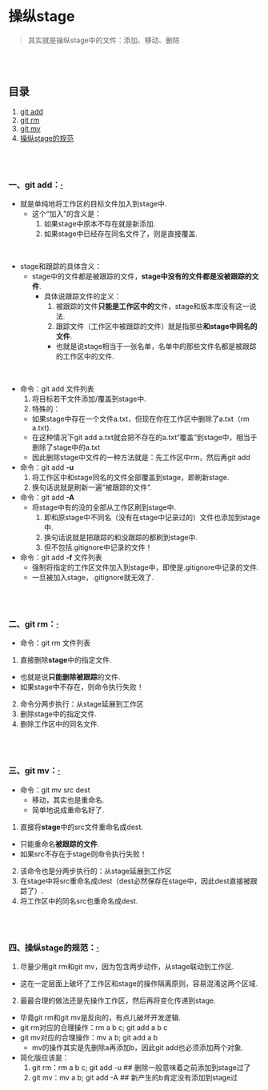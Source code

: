 # 操纵stage
> 其实就是操纵stage中的文件：添加、移动、删除

<br><br>

## 目录
1. [git add](#一git-add)
2. [git rm](#二git-rm)
3. [git mv](#三git-mv)
4. [操纵stage的规范](#四操纵stage的规范)

<br><br>

### 一、git add：[·](#目录)

- 就是单纯地将工作区的目标文件加入到stage中.
  - 这个“加入”的含义是：
    1. 如果stage中原本不存在就是新添加.
    2. 如果stage中已经存在同名文件了，则是直接覆盖.

<br>

- stage和跟踪的具体含义：
  - stage中的文件都是被跟踪的文件，**stage中没有的文件都是没被跟踪的文件**.
    - 具体说跟踪文件的定义：
      1. 被跟踪的文件**只能是工作区中的**文件，stage和版本库没有这一说法.
      2. 跟踪文件（工作区中被跟踪的文件）就是指那些**和stage中同名的文件**.
        - 也就是说stage相当于一张名单，名单中的那些文件名都是被跟踪的工作区中的文件.

<br>

- 命令：git add 文件列表
  1. 将目标若干文件添加/覆盖到stage中.
  2. 特殊的：
    - 如果stage中存在一个文件a.txt，但现在你在工作区中删除了a.txt（rm a.txt).
    - 在这种情况下git add a.txt就会把不存在的a.txt“覆盖”到stage中，相当于删除了stage中的a.txt
    - 因此删除stage中文件的一种方法就是：先工作区中rm，然后再git add
- 命令：git add **-u**
  1. 将工作区中和stage同名的文件全部覆盖到stage，即刷新stage.
  2. 换句话说就是刷新一遍“被跟踪的文件”.
- 命令：git add **-A**
  - 将stage中有的没的全部从工作区刷到stage中.
    1. 即和原stage中不同名（没有在stage中记录过的）文件也添加到stage中.
    2. 换句话说就是把跟踪的和没跟踪的都刷到stage中.
    3. 但不包括.gitignore中记录的文件！
- 命令：git add **-f** 文件列表
  - 强制将指定的工作区文件加入到stage中，即使是.gitignore中记录的文件.
  - 一旦被加入stage，.gitignore就无效了.

<br><br>

### 二、git rm：[·](#目录)

- 命令：git rm 文件列表

1. 直接删除**stage**中的指定文件.
  - 也就是说**只能删除被跟踪**的文件.
  - 如果stage中不存在，则命令执行失败！
2. 命令分两步执行：从stage延展到工作区
  1. 删除stage中的指定文件.
  2. 删除工作区中的同名文件.

<br><br>

### 三、git mv：[·](#目录)

- 命令：git mv src dest
  - 移动，其实也是重命名.
  - 简单地说成重命名好了.

1. 直接将**stage**中的src文件重命名成dest.
  - 只能重命名**被跟踪的文件**.
  - 如果src不存在于stage则命令执行失败！
2. 该命令也是分两步执行的：从stage延展到工作区
  1. 在stage中将src重命名成dest（dest必然保存在stage中，因此dest直接被跟踪了）.
  2. 将工作区中的同名src也重命名成dest.

<br><br>

### 四、操纵stage的规范：[·](#目录)

1. 尽量少用git rm和git mv，因为包含两步动作，从stage联动到工作区.
  - 这在一定层面上破坏了工作区和stage的操作隔离原则，容易混淆这两个区域.
2. 最最合理的做法还是先操作工作区，然后再将变化传递到stage.
  - 毕竟git rm和git mv是反向的，有点儿破坏开发逻辑.
  - git rm对应的合理操作：rm a b c; git add a b c
  - git mv对应的合理操作：mv a b; git add a b
    - mv的操作其实是先删除a再添加b，因此git add也必须添加两个对象.
  - 简化版应该是：
    1. git rm：rm a b c; git add -u    ## 删除一般意味着之前添加到stage过了
    2. git mv：mv a b; git add -A   ## 新产生的b肯定没有添加到stage过
